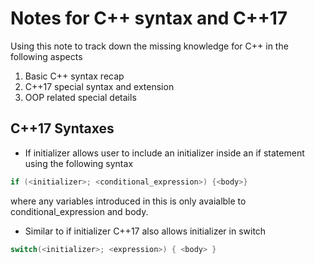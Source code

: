 # Notes for C++ syntax and C++17
Using this note to track down the missing knowledge for C++ in the following aspects
1. Basic C++ syntax recap
2. C++17 special syntax and extension
3. OOP related special details

## C++17 Syntaxes
* If initializer allows user to include an initializer inside an if statement using the following syntax
```cpp
if (<initializer>; <conditional_expression>) {<body>}
```
where any variables introduced in this is only avaialble to conditional_expression and body.

* Similar to if initializer C++17 also allows initializer in switch
```cpp
switch(<initializer>; <expression>) { <body> }
```

